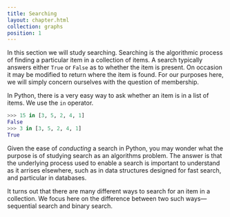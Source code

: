 ```yaml
---
title: Searching
layout: chapter.html
collection: graphs
position: 1
---
```


In this section we will study searching. Searching is the algorithmic process of finding a particular item in a collection of items. A search typically answers either `True` or `False` as to whether the item is present. On occasion it may be modified to return where the item is found. For our purposes here, we will simply concern ourselves with the question of membership.

In Python, there is a very easy way to ask whether an item is in a list of items. We use the `in` operator.

```python
>>> 15 in [3, 5, 2, 4, 1]
False
>>> 3 in [3, 5, 2, 4, 1]
True
```

Given the ease of _conducting_ a search in Python, you may wonder what the purpose is of studying search as an algorithms problem. The answer is that the underlying process used to enable a search is important to understand as it arrises elsewhere, such as in data structures designed for fast search, and particular in databases.

It turns out that there are many different ways to search for an item in a collection. We focus here on the difference between two such ways—sequential search and binary search.
